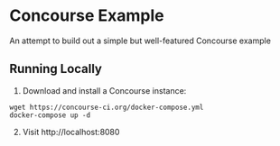 # Concourse Example

An attempt to build out a simple but well-featured Concourse example

## Running Locally

1. Download and install a Concourse instance:
```
wget https://concourse-ci.org/docker-compose.yml
docker-compose up -d
```

2. Visit http://localhost:8080